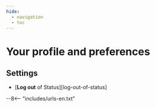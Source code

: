 ```yaml
---
hide:
  - navigation
  - toc
---
```


# Your profile and preferences

## Settings

- [**Log out** of Status][log-out-of-status]

--8<-- "includes/urls-en.txt"
